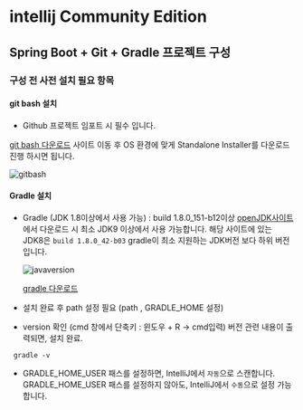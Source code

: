# intellij Community Edition 

## Spring Boot + Git  + Gradle 프로젝트 구성

### 구성 전 사전 설치 필요 항목

#### git bash 설치
* Github 프로젝트 임포트 시 필수 입니다.  

[git bash 다운로드](https://git-scm.com/downloads) 사이트 이동 후 OS 환경에 맞게 Standalone Installer를 다운로드 진행 하시면 됩니다.

![gitbash](https://user-images.githubusercontent.com/51108248/183009646-62ec4c1f-3efc-4f38-9ed0-53cb518b86bb.PNG)



#### Gradle 설치

* Gradle  (JDK 1.8이상에서 사용 가능) : build 1.8.0_151-b12이상
  [openJDK사이트](https://jdk.java.net/java-se-ri/8-MR4)에서 다운로드 시 최소 JDK9 이상에서 사용 가능합니다. 
 해당 사이트에 있는 JDK8은 ``build 1.8.0_42-b03`` gradle이 최소 지원하는 JDK버전 보다 하위 버전입니다.

  ![javaversion](https://user-images.githubusercontent.com/51108248/182503565-9052c8d8-5f2f-4179-9d6e-9b23d6c75c53.PNG)


  [gradle 다운로드](https://gradle.org/releases/)

* 설치 완료 후 path 설정 필요 (path , GRADLE_HOME 설정) 
* version 확인  (cmd 창에서 단축키 : 윈도우 + R -> cmd입력) 버전 관련 내용이 출력되면, 설치 완료.

```
 gradle -v
```

* GRADLE_HOME_USER 패스를 설정하면, IntelliJ에서 ``자동``으로 스캔합니다.
  GRADLE_HOME_USER 패스를 설정하지 않아도, IntelliJ에서 ``수동``으로 설정 가능합니다.




